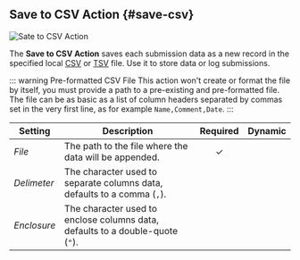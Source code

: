 ## Save to CSV Action {#save-csv}

![Sate to CSV Action](./assets/action-save-csv.svg)

The **Save to CSV Action** saves each submission data as a new record in the specified local [CSV](https://en.wikipedia.org/wiki/Comma-separated_values) or [TSV](https://en.wikipedia.org/wiki/Tab-separated_values) file. Use it to store data or log submissions.

::: warning Pre-formatted CSV File
This action won't create or format the file by itself, you must provide a path to a pre-existing and pre-formatted file. The file can be as basic as a list of column headers separated by commas set in the very first line, as for example `Name,Comment,Date`.
:::

| Setting | Description | Required | Dynamic |
| --- | --- | :---: | :---: |
| *File* | The path to the file where the data will be appended. | &#x2713; |
| *Delimeter* | The character used to separate columns data, defaults to a comma (`,`). |
| *Enclosure* | The character used to enclose columns data, defaults to a double-quote (`"`). |
<!--@include: ./common-action-settings.md-->

<!--@include: ./common-action-content-mapping.md-->
